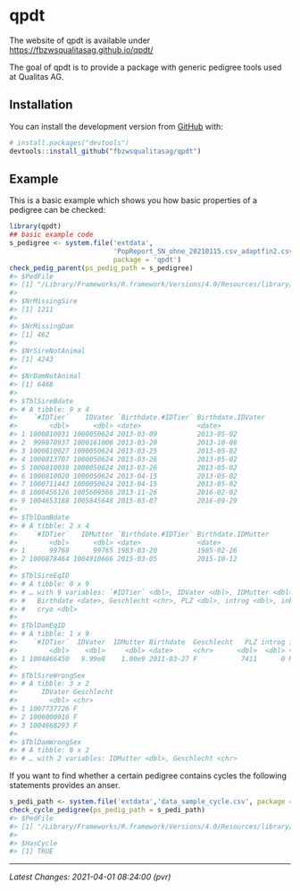 
<!-- README.md is generated from README.Rmd. Please edit that file -->

# qpdt

<!-- badges: start -->
<!-- badges: end -->

The website of qpdt is available under
<https://fbzwsqualitasag.github.io/qpdt/>

The goal of qpdt is to provide a package with generic pedigree tools
used at Qualitas AG.

## Installation

You can install the development version from
[GitHub](https://github.com/) with:

``` r
# install.packages("devtools")
devtools::install_github("fbzwsqualitasag/qpdt")
```

## Example

This is a basic example which shows you how basic properties of a
pedigree can be checked:

``` r
library(qpdt)
## basic example code
s_pedigree <- system.file('extdata',
                          'PopReport_SN_ohne_20210115.csv_adaptfin2.csv',
                          package = 'qpdt')
check_pedig_parent(ps_pedig_path = s_pedigree)
#> $PedFile
#> [1] "/Library/Frameworks/R.framework/Versions/4.0/Resources/library/qpdt/extdata/PopReport_SN_ohne_20210115.csv_adaptfin2.csv"
#> 
#> $NrMissingSire
#> [1] 1211
#> 
#> $NrMissingDam
#> [1] 462
#> 
#> $NrSireNotAnimal
#> [1] 4243
#> 
#> $NrDamNotAnimal
#> [1] 6468
#> 
#> $TblSireBdate
#> # A tibble: 9 x 4
#>    `#IDTier`    IDVater `Birthdate.#IDTier` Birthdate.IDVater
#>        <dbl>      <dbl> <date>              <date>           
#> 1 1000810031 1000050624 2013-03-09          2013-05-02       
#> 2  999870937 1000161006 2013-03-20          2013-10-08       
#> 3 1000810027 1000050624 2013-03-25          2013-05-02       
#> 4 1000813707 1000050624 2013-03-26          2013-05-02       
#> 5 1000810038 1000050624 2013-03-26          2013-05-02       
#> 6 1000810020 1000050624 2013-04-15          2013-05-02       
#> 7 1000711443 1000050624 2013-04-15          2013-05-02       
#> 8 1000456126 1005609568 2013-11-26          2016-02-02       
#> 9 1004653188 1005845648 2015-03-07          2016-09-29       
#> 
#> $TblDamBdate
#> # A tibble: 2 x 4
#>    `#IDTier`   IDMutter `Birthdate.#IDTier` Birthdate.IDMutter
#>        <dbl>      <dbl> <date>              <date>            
#> 1      99768      99765 1983-03-20          1985-02-26        
#> 2 1000878464 1004910666 2015-03-05          2015-10-12        
#> 
#> $TblSireEqID
#> # A tibble: 0 x 9
#> # … with 9 variables: `#IDTier` <dbl>, IDVater <dbl>, IDMutter <dbl>,
#> #   Birthdate <date>, Geschlecht <chr>, PLZ <dbl>, introg <dbl>, inb_gen <lgl>,
#> #   cryo <dbl>
#> 
#> $TblDamEqID
#> # A tibble: 1 x 9
#>    `#IDTier`  IDVater  IDMutter Birthdate  Geschlecht   PLZ introg inb_gen  cryo
#>        <dbl>    <dbl>     <dbl> <date>     <chr>      <dbl>  <dbl> <lgl>   <dbl>
#> 1 1004866450   9.99e8    1.00e9 2011-03-27 F           7411      0 NA          0
#> 
#> $TblSireWrongSex
#> # A tibble: 3 x 2
#>      IDVater Geschlecht
#>        <dbl> <chr>     
#> 1 1007737726 F         
#> 2 1006000916 F         
#> 3 1004668293 F         
#> 
#> $TblDamWrongSex
#> # A tibble: 0 x 2
#> # … with 2 variables: IDMutter <dbl>, Geschlecht <chr>
```

If you want to find whether a certain pedigree contains cycles the
following statements provides an anser.

``` r
s_pedi_path <- system.file('extdata','data_sample_cycle.csv', package = 'qpdt')
check_cycle_pedigree(ps_pedig_path = s_pedi_path)
#> $PedFile
#> [1] "/Library/Frameworks/R.framework/Versions/4.0/Resources/library/qpdt/extdata/data_sample_cycle.csv"
#> 
#> $HasCycle
#> [1] TRUE
```

------------------------------------------------------------------------

*Latest Changes: 2021-04-01 08:24:00 (pvr)*
